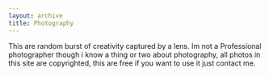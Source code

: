 ```yaml
---
layout: archive
title: Photography
---
```


This are random burst of creativity captured by a lens. Im not a Professional photographer though i know a thing or two about photography, all photos in this site are copyrighted, this are free if you want to use it just contact me.